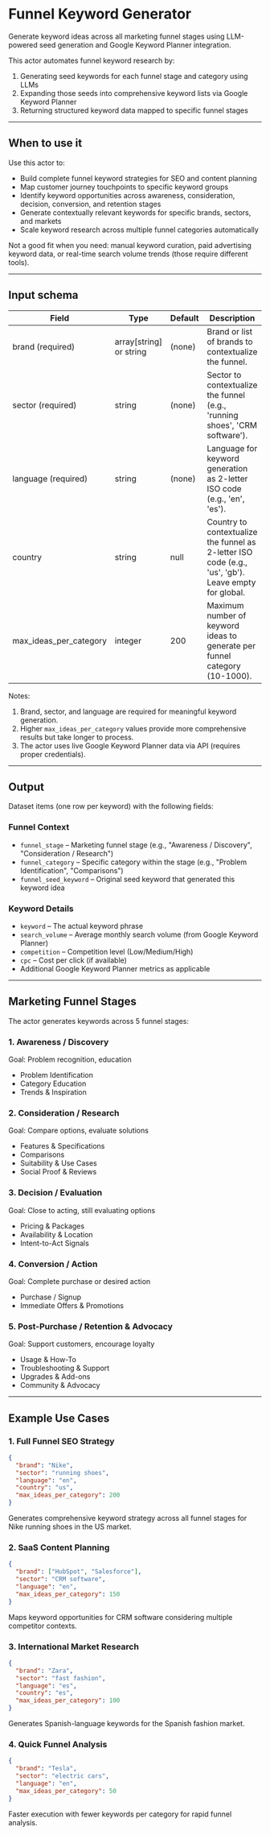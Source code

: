 # Funnel Keyword Generator

Generate keyword ideas across all marketing funnel stages using LLM-powered seed generation and Google Keyword Planner integration.

This actor automates funnel keyword research by:

1. Generating seed keywords for each funnel stage and category using LLMs
2. Expanding those seeds into comprehensive keyword lists via Google Keyword Planner
3. Returning structured keyword data mapped to specific funnel stages

---

## When to use it

Use this actor to:

- Build complete funnel keyword strategies for SEO and content planning
- Map customer journey touchpoints to specific keyword groups
- Identify keyword opportunities across awareness, consideration, decision, conversion, and retention stages
- Generate contextually relevant keywords for specific brands, sectors, and markets
- Scale keyword research across multiple funnel categories automatically

Not a good fit when you need: manual keyword curation, paid advertising keyword data, or real-time search volume trends (those require different tools).

---

## Input schema

| Field | Type | Default | Description |
|-------|------|---------|-------------|
| brand (required) | array[string] or string | (none) | Brand or list of brands to contextualize the funnel. |
| sector (required) | string | (none) | Sector to contextualize the funnel (e.g., 'running shoes', 'CRM software'). |
| language (required) | string | (none) | Language for keyword generation as 2-letter ISO code (e.g., 'en', 'es'). |
| country | string | null | Country to contextualize the funnel as 2-letter ISO code (e.g., 'us', 'gb'). Leave empty for global. |
| max_ideas_per_category | integer | 200 | Maximum number of keyword ideas to generate per funnel category (10-1000). |

Notes:
1. Brand, sector, and language are required for meaningful keyword generation.
2. Higher `max_ideas_per_category` values provide more comprehensive results but take longer to process.
3. The actor uses live Google Keyword Planner data via API (requires proper credentials).

---

## Output

Dataset items (one row per keyword) with the following fields:

### Funnel Context
* `funnel_stage` – Marketing funnel stage (e.g., "Awareness / Discovery", "Consideration / Research")
* `funnel_category` – Specific category within the stage (e.g., "Problem Identification", "Comparisons")
* `funnel_seed_keyword` – Original seed keyword that generated this keyword idea

### Keyword Details
* `keyword` – The actual keyword phrase
* `search_volume` – Average monthly search volume (from Google Keyword Planner)
* `competition` – Competition level (Low/Medium/High)
* `cpc` – Cost per click (if available)
* Additional Google Keyword Planner metrics as applicable

---

## Marketing Funnel Stages

The actor generates keywords across 5 funnel stages:

### 1. Awareness / Discovery
Goal: Problem recognition, education
- Problem Identification
- Category Education
- Trends & Inspiration

### 2. Consideration / Research
Goal: Compare options, evaluate solutions
- Features & Specifications
- Comparisons
- Suitability & Use Cases
- Social Proof & Reviews

### 3. Decision / Evaluation
Goal: Close to acting, still evaluating options
- Pricing & Packages
- Availability & Location
- Intent-to-Act Signals

### 4. Conversion / Action
Goal: Complete purchase or desired action
- Purchase / Signup
- Immediate Offers & Promotions

### 5. Post-Purchase / Retention & Advocacy
Goal: Support customers, encourage loyalty
- Usage & How-To
- Troubleshooting & Support
- Upgrades & Add-ons
- Community & Advocacy

---

## Example Use Cases

### 1. Full Funnel SEO Strategy
```json
{
  "brand": "Nike",
  "sector": "running shoes",
  "language": "en",
  "country": "us",
  "max_ideas_per_category": 200
}
```
Generates comprehensive keyword strategy across all funnel stages for Nike running shoes in the US market.

### 2. SaaS Content Planning
```json
{
  "brand": ["HubSpot", "Salesforce"],
  "sector": "CRM software",
  "language": "en",
  "max_ideas_per_category": 150
}
```
Maps keyword opportunities for CRM software considering multiple competitor contexts.

### 3. International Market Research
```json
{
  "brand": "Zara",
  "sector": "fast fashion",
  "language": "es",
  "country": "es",
  "max_ideas_per_category": 100
}
```
Generates Spanish-language keywords for the Spanish fashion market.

### 4. Quick Funnel Analysis
```json
{
  "brand": "Tesla",
  "sector": "electric cars",
  "language": "en",
  "max_ideas_per_category": 50
}
```
Faster execution with fewer keywords per category for rapid funnel analysis.
